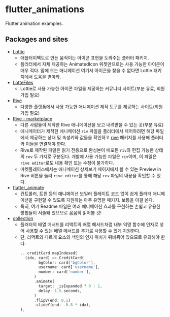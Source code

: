 # flutter_animations

Flutter animation examples.

## Packages and sites

- [Lottie](https://pub.dev/packages/lottie/install)
  - 애플터이펙트로 만든 움직이는 아이콘 표현을 도와주는 플러터 패키지. 
  - 플러터에서 자체 제공하는 AnimatedIcon 위젯만으로는 사용 가능한 아이콘이 매우 적다. 맘에 드는 애니메이션 여기서 아이콘을 찾을 수 없다면 Lottie 패키지에서 도움을 받아라.
- [LotteFiles](https://lottiefiles.com/)
  - Lottie로 사용 가능한 아이콘 파일을 제공하는 커뮤니티 사이트(부분 유료, 회원가입 필요)
- [Rive](https://rive.app/)
  - 다양한 플랫폼에서 사용 가능한 애니메이션 제작 도구를 제공하는 사이트(회원가입 필요)
- [Rive - marketplace](https://rive.app/marketplace/)
  - 다른 사람들이 제작한 Rive 애니메이션을 보고 내려받을 수 있는 곳(부분 유료)
  - 애니메이터가 제작한 애니메이션 `riv` 파일을 플러터에서 제어하려면 해당 파일에서 제공하는 상태 및 속성키와 값들을 확인하고 [rive](https://pub.dev/packages/rive/install) 패키지를 사용해 플러터와 이들을 연결해야 한다.
  - Rive로 제작된 파일은 읽기 전용으로 완성본이 배포된 `riv`와 편집 가능한 상태의 `rev` 두 가지로 구분된다. 개발에 사용 가능한 파일은 `riv`이며, 이 파일은 `rive editor`로도 내용 확인 또는 수정이 불가하다.
  - 마켓플레이스에서는 애니메이션 상세보기 페이지에서 볼 수 있는 Preview in Rive 버튼을 눌러 `rive editor`를 통해 해당 `rev` 파일의 내용을 확인할 수 있다.
- [flutter_animate](https://pub.dev/packages/flutter_animate)
  - 컨트롤러, 트윈 등의 애니메이션 보일러 플레이트 코드 없이 쉽게 플러터 애니메이션을 구현할 수 있도록 지원하는 아주 유명한 패키지. 보통을 이걸 쓴다.
  - 특히, 여기 Readme 파일은 여러 애니메이션 효과를 구현하는 손쉽고 유용한 방법들이 서술돼 있으므로 꼼꼼히 읽어볼 것!
- [collection](https://pub.dev/packages/collection)
  - 플러터의 배열 메서드를 리액트의 배열 메서드처럼 내부 익명 함수에 인자로 넣어 사용할 수 있는 배열 메서드를 추가로 사용할 수 있게 지원한다.
  - 단, 리액트와 다르게 요소와 색인의 인자 위치가 뒤바뀌어 있으므로 유의해야 한다.
      ```dart
      ...creditCard.mapIndexed(
        (idx, card) => CreditCard(
              bgColor: card['bgColor'],
              username: card['username'],
              number: card['number'],
            )
            .animate(
              target: _isExpanded ? 0 : 1,
              delay: 1.5.seconds,
            )
            .flipV(end: 0.1)
            .slideY(end: -0.8 * idx),
      ),
      ```